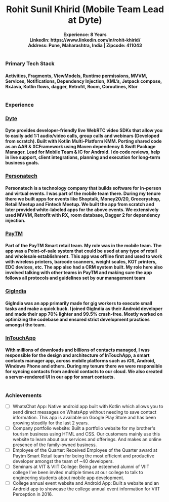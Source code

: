 <h1 align="center">
Rohit Sunil Khirid (Mobile Team Lead at Dyte)
</h1>
<h4 align="center">
Experience: 8 Years <br/>
LinkedIn: https://www.linkedin.com/in/rohit-khirid/ <br/>
Address: Pune, Maharashtra, India | Zipcode: 411043
</h4>

<h1 align="center">
 <h3>Primary Tech Stack</h3>
 <h4>
   Activities, Fragments, ViewModels, Runtime permissions, MVVM, Services, Notifications, Dependency Injection, XML’s, Jetpack compose, RxJava, Kotlin flows, dagger, Retrofit, Room, Coroutines, Ktor
 </h4>
</h1>

<h1 align="center">
 <h3>Experience</h3>
</h1>
 
### [Dyte]("https://www.dyte.io")
#### Dyte provides developer-friendly live WebRTC video SDKs that allow you to easily add 1:1 audio/video calls, group calls and webinars (Developed from scratch). Built with Kotlin Multi-Platform KMM. Porting shared code as an AAR & XCFramework using Maven dependency & Swift Package Manager. Lead for Mobile Team & IC for Android. I do code reviews, help in live support, client integrations, planning and execution for long-term business goals.

### [Personatech]("https://www.personatech.com")
#### Personatech is a technology company that builds software for in-person and virtual events. I was part of the mobile team there. During my tenure there we built apps for events like Shoptalk, Money20/20, Groceryshop, Retail Meetup and Fintech Meetup. We built the app from scratch and later provided white-labeled apps for the above events. We extensively used MVVM, Retrofit with RX, room database, Dagger 2 for dependency injection.

### [PayTM]("https://www.paytm.com")
#### Part of the PayTM Smart retail team. My role was in the mobile team. The app was a Point-of-sale system that could be used at any type of retail and wholesale establishment. This app was offline first and used to work with wireless printers, barcode scanners, weight scales, KOT printers, EDC devices, etc. The app also had a CRM system built. My role here also involved talking with other teams in PayTM and making sure the app follows all protocols and guidelines set by our management team

### [GigIndia]("https://www.gigindia.in")
#### GigIndia was an app primarily made for gig workers to execute small tasks and make a quick buck. I joined GigIndia as their Android developer and made their app 70% lighter and 99.5% crash-free. Mostly worked on optimizing the codebase and ensured strict development practices amongst the team.
 
### [InTouchApp]("https://www.intouchapp.com")
#### With millions of downloads and billions of contacts managed, I was responsible for the design and architecture of InTouchApp, a smart contacts manager app, across mobile platforms such as iOS, Android, Windows Phone and others. During my tenure there we were responsible for syncing contacts from android contacts to our cloud. We also created a server-rendered UI in our app for smart contacts.

<h1 align="center">
 <h3>Achievements</h3>
</h1>

- [ ] WhatsChat App: Native android app built with Kotlin which allows you to send direct messages on WhatsApp without needing to save contact information. This app is available on Google Play Store and has been growing steadily for the last 2 years.
- [ ] Company portfolio website: Built a portfolio website for my brother's tourism business using HTML and CSS. Our customers mainly use this website to learn about our services and offerings. And makes an online presence of the family-owned business.
- [ ] Employee of the Quarter: Received Employee of the Quarter award at Paytm Smart Retail team for being the most efficient and productive developer amongst the team of ~40 developers.
- [ ] Seminars at VIT & VIIT College: Being an esteemed alumni of VIIT college I’ve been invited multiple times at our college to talk to engineering students about mobile app development.
- [ ] College annual event website and Android App: Built a website and an Android app to showcase the college annual event information for VIIT Perception in 2016.
